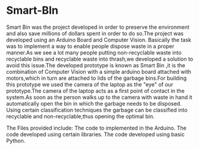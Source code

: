 # Smart-BIn
Smart Bin was the project developed in order to preserve the environment and also save millions of dollars spent in order to do so.The project was developed using an Arduino Board and Computer Vision. Basically the task was to implement a way to enable people dispose waste  in a proper manner.As we see a lot many people putting non-recyclable waste into recyclable bins and recyclable waste into thrash,we developed a solution to avoid this issue.The developed prototype is known as Smart Bin ,it is the combination of Computer Vision with a simple arduino board attached with motors,which in turn are attached to lids of the garbage bins.For building this prototype we used the camera of the laptop as the "eye" of our prototype.The camera of the laptop acts as a first point of contact in the system.As soon as the person walks up to the camera with waste in hand it automatically open the bin in which the garbage needs to be disposed. Using certain classification techniques the garbage can be classified into recyclable and non-recyclable,thus opening the optimal bin.

The Files provided include:
  The code to implemented in the Arduino.
  The code developed using certain libraries.
  The code developed using basic Python.
  




